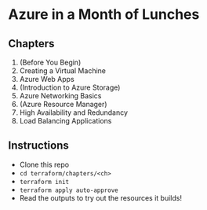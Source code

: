 # Azure in a Month of Lunches

## Chapters
1. (Before You Begin)
2. Creating a Virtual Machine
3. Azure Web Apps
4. (Introduction to Azure Storage)
5. Azure Networking Basics
6. (Azure Resource Manager)
7. High Availability and Redundancy
8. Load Balancing Applications

## Instructions
- Clone this repo
- `cd terraform/chapters/<ch>`
- `terraform init`
- `terraform apply auto-approve`
- Read the outputs to try out the resources it builds!